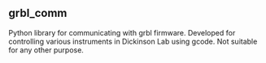 ## grbl_comm

Python library for communicating with grbl firmware.  Developed for controlling
various instruments in  Dickinson Lab using gcode. Not suitable for any other
purpose.  
